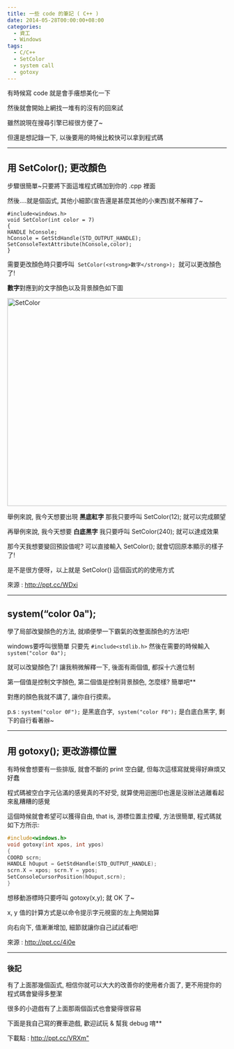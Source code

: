 ```yaml
---
title: 一些 code 的筆記 ( C++ )
date: 2014-05-28T00:00:00+08:00
categories:
  - 資工
  - Windows
tags:
  - C/C++
  - SetColor
  - system call
  - gotoxy
---
```


有時候寫 code 就是會手癢想美化一下

然後就會開始上網找一堆有的沒有的回來試

雖然說現在搜尋引擎已經很方便了~

但還是想記錄一下, 以後要用的時候比較快可以拿到程式碼

<hr />

## 用 SetColor(); 更改顏色

步驟很簡單~只要將下面這堆程式碼加到你的 .cpp 裡面

然後&#8230;.就是個函式, 其他小細節(宣告還是甚麼其他的小東西)就不解釋了~

```
#include<windows.h>
void SetColor(int color = 7)
{
HANDLE hConsole;
hConsole = GetStdHandle(STD_OUTPUT_HANDLE);
SetConsoleTextAttribute(hConsole,color);
}
```

需要更改顏色時只要呼叫  `SetColor(<strong>數字</strong>); `就可以更改顏色了!

**數字**對應到的文字顏色以及背景顏色如下圖

<a title="Flickr 上 kevin_boy3110 的 SetColor" href="https://www.flickr.com/photos/71353772@N04/14097442967/"><img src="https://farm4.staticflickr.com/3717/14097442967_84b7faae59.jpg" alt="SetColor" width="629" height="477" /></a>

舉例來說, 我今天想要出現 **黑底紅字** 那我只要呼叫 SetColor(12); 就可以完成願望

再舉例來說, 我今天想要 **白底黑字** 我只要呼叫 SetColor(240); 就可以達成效果

那今天我想要變回預設值呢? 可以直接輸入 SetColor(); 就會切回原本顯示的樣子了!

是不是很方便呀，以上就是 SetColor() 這個函式的的使用方式

來源 : <http://ppt.cc/WDxi>

<hr />

## system(&#8220;color 0a");

學了局部改變顏色的方法, 就順便學一下霸氣的改整面顏色的方法吧!

windows要呼叫很簡單 只要先 `#include<stdlib.h>` 然後在需要的時候輸入 `system("color 0a"); `

就可以改變顏色了! 讓我稍微解釋一下, 後面有兩個值, 都採十六進位制

第一個值是控制文字顏色, 第二個值是控制背景顏色, 怎麼樣? 簡單吧**

對應的顏色我就不講了, 讓你自行摸索。

p.s : `system("color 0F");` 是黑底白字,  `system("color F0");` 是白底白黑字, 剩下的自行看著辦~

<hr />

## 用 gotoxy(); 更改游標位置

有時候會想要有一些排版, 就會不斷的 print 空白鍵, 但每次這樣寫就覺得好麻煩又好蠢

程式碼被空白字元佔滿的感覺真的不好受, 就算使用迴圈印也還是沒辦法逃離看起來亂糟糟的感覺

這個時候就會希望可以獲得自由, that is, 游標位置主控權, 方法很簡單, 程式碼就如下方所示:

```c++
#include<windows.h>
void gotoxy(int xpos, int ypos)
{
COORD scrn;
HANDLE hOuput = GetStdHandle(STD_OUTPUT_HANDLE);
scrn.X = xpos; scrn.Y = ypos;
SetConsoleCursorPosition(hOuput,scrn);
}
```

想移動游標時只要呼叫 gotoxy(x,y); 就 OK 了~

x, y 值的計算方式是以命令提示字元視窗的左上角開始算

向右向下, 值漸漸增加, 細節就讓你自己試試看吧!

來源 : <http://ppt.cc/4i0e>

<hr />

### 後記

有了上面那幾個函式, 相信你就可以大大的改善你的使用者介面了, 更不用提你的程式碼會變得多整潔

很多的小遊戲有了上面那兩個函式也會變得很容易

下面是我自己寫的賽車遊戲, 歡迎試玩 & 幫我 debug 唷**

下載點 : <http://ppt.cc/VRXm">
